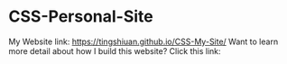 # CSS-Personal-Site

My Website link: https://tingshiuan.github.io/CSS-My-Site/
Want to learn more detail about how I build this website?
Click this link: 
